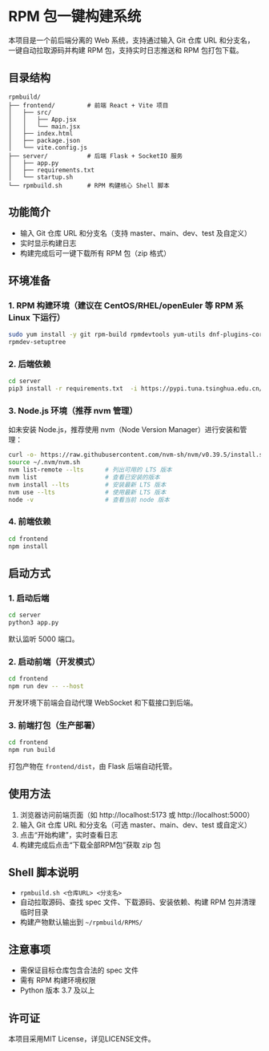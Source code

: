 # RPM 包一键构建系统

本项目是一个前后端分离的 Web 系统，支持通过输入 Git 仓库 URL 和分支名，一键自动拉取源码并构建 RPM 包，支持实时日志推送和 RPM 包打包下载。

## 目录结构

```
rpmbuild/
├── frontend/         # 前端 React + Vite 项目
│   ├── src/
│   │   ├── App.jsx
│   │   └── main.jsx
│   ├── index.html
│   ├── package.json
│   └── vite.config.js
├── server/           # 后端 Flask + SocketIO 服务
│   ├── app.py
│   ├── requirements.txt
│   └── startup.sh
└── rpmbuild.sh       # RPM 构建核心 Shell 脚本
```

## 功能简介

- 输入 Git 仓库 URL 和分支名（支持 master、main、dev、test 及自定义）
- 实时显示构建日志
- 构建完成后可一键下载所有 RPM 包（zip 格式）

## 环境准备

### 1. RPM 构建环境（建议在 CentOS/RHEL/openEuler 等 RPM 系 Linux 下运行）

```bash
sudo yum install -y git rpm-build rpmdevtools yum-utils dnf-plugins-core
rpmdev-setuptree
```

### 2. 后端依赖

```bash
cd server
pip3 install -r requirements.txt  -i https://pypi.tuna.tsinghua.edu.cn/simple
```

### 3. Node.js 环境（推荐 nvm 管理）

如未安装 Node.js，推荐使用 nvm（Node Version Manager）进行安装和管理：

```bash
curl -o- https://raw.githubusercontent.com/nvm-sh/nvm/v0.39.5/install.sh | bash
source ~/.nvm/nvm.sh
nvm list-remote --lts      # 列出可用的 LTS 版本
nvm list                   # 查看已安装的版本
nvm install --lts          # 安装最新 LTS 版本
nvm use --lts              # 使用最新 LTS 版本
node -v                    # 查看当前 node 版本
```

### 4. 前端依赖

```bash
cd frontend
npm install
```

## 启动方式

### 1. 启动后端

```bash
cd server
python3 app.py
```
默认监听 5000 端口。

### 2. 启动前端（开发模式）

```bash
cd frontend
npm run dev -- --host
```
开发环境下前端会自动代理 WebSocket 和下载接口到后端。

### 3. 前端打包（生产部署）

```bash
cd frontend
npm run build
```
打包产物在 `frontend/dist`，由 Flask 后端自动托管。

## 使用方法

1. 浏览器访问前端页面（如 http://localhost:5173 或 http://localhost:5000）
2. 输入 Git 仓库 URL 和分支名（可选 master、main、dev、test 或自定义）
3. 点击“开始构建”，实时查看日志
4. 构建完成后点击“下载全部RPM包”获取 zip 包

## Shell 脚本说明

- `rpmbuild.sh <仓库URL> <分支名>`
- 自动拉取源码、查找 spec 文件、下载源码、安装依赖、构建 RPM 包并清理临时目录
- 构建产物默认输出到 `~/rpmbuild/RPMS/`

## 注意事项

- 需保证目标仓库包含合法的 spec 文件
- 需有 RPM 构建环境权限
- Python 版本 3.7 及以上

## 许可证

本项目采用MIT License，详见LICENSE文件。
